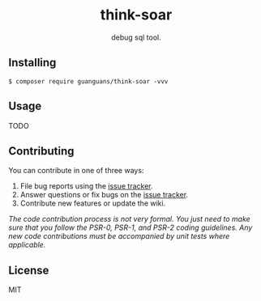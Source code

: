 <h1 align="center"> think-soar </h1>

<p align="center"> debug sql tool.</p>


## Installing

```shell
$ composer require guanguans/think-soar -vvv
```

## Usage

TODO

## Contributing

You can contribute in one of three ways:

1. File bug reports using the [issue tracker](https://github.com/guanguans/think-soar/issues).
2. Answer questions or fix bugs on the [issue tracker](https://github.com/guanguans/think-soar/issues).
3. Contribute new features or update the wiki.

_The code contribution process is not very formal. You just need to make sure that you follow the PSR-0, PSR-1, and PSR-2 coding guidelines. Any new code contributions must be accompanied by unit tests where applicable._

## License

MIT